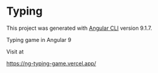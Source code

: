 # Typing

This project was generated with [Angular CLI](https://github.com/angular/angular-cli) version 9.1.7.

Typing game in Angular 9

Visit at

https://ng-typing-game.vercel.app/
